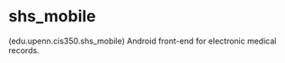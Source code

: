 shs_mobile
==========

(edu.upenn.cis350.shs_mobile) Android front-end for electronic medical records.
